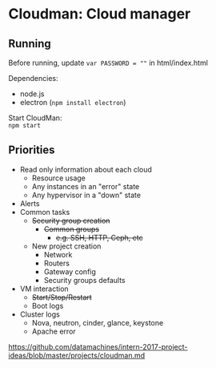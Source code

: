  # Cloudman: Cloud manager

 ## Running
 Before running, update `var PASSWORD = ""` in html/index.html

 Dependencies:
  * node.js
  * electron (`npm install electron`)

  Start CloudMan:  
  `npm start`

 ## Priorities
 * Read only information about each cloud
   * Resource usage
   * Any instances in an "error" state
   * Any hypervisor in a "down" state
 * Alerts
 * Common tasks
   * ~~Security group creation~~
     * ~~Common groups~~
       * ~~e.g. SSH, HTTP, Ceph, etc~~
   * New project creation
     * Network
     * Routers
     * Gateway config
     * Security groups defaults
 * VM interaction
   * ~~Start/Stop/Restart~~
   * Boot logs
 * Cluster logs
   * Nova, neutron, cinder, glance, keystone
   * Apache error

https://github.com/datamachines/intern-2017-project-ideas/blob/master/projects/cloudman.md

